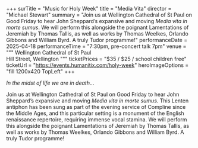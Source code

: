 +++
surTitle = "Music for Holy Week"
title = "Media Vita"
director = "Michael Stewart"
summary = "Join us at Wellington Cathedral of St Paul on Good Friday to hear John Sheppard’s expansive and moving _Media vita in morte sumus_. We will perform this alongside the poignant Lamentations of Jeremiah by Thomas Tallis, as well as works by Thomas Weelkes, Orlando Gibbons and William Byrd. A truly Tudor programme!"
performanceDate = 2025-04-18
performanceTime = "7:30pm, pre-concert talk 7pm"
venue = """
Wellington Cathedral of St Paul  
Hill Street, Wellington
"""
ticketPrices = "$35 / $25 / school children free"
ticketUrl = "https://events.humanitix.com/holy-week"
heroImageOptions = "fill 1200x420 TopLeft"
+++

_In the midst of life we are in death&hellip;_

Join us at Wellington Cathedral of St Paul on Good Friday to hear John Sheppard’s expansive and moving _Media vita in morte sumus_. This Lenten antiphon has been sung as part of the evening service of Compline since the Middle Ages, and this particular setting is a monument of the English renaissance repertoire, requiring immense vocal stamina. We will perform this alongside the poignant Lamentations of Jeremiah by Thomas Tallis, as well as works by Thomas Weelkes, Orlando Gibbons and William Byrd. A truly Tudor programme!
